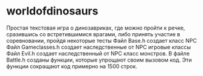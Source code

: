 # worldofdinosaurs
Простая текстовая игра о динозавриках, где можно пройти к речке, сразившись со встретившимися врагами, либо принять участие в соревновании, пройдя некоторые тесты
Файл Base.h создает класс NPC
Файл Gameclasses.h создает наследственные от NPC игровые классы
Файл Evil.h создает наследственный от NPC класс монстров. 
В файле Battle.h созданы функции, которые упрощают своим вызовом код. Эти функции сокращают код примерно на 1500 строк.
